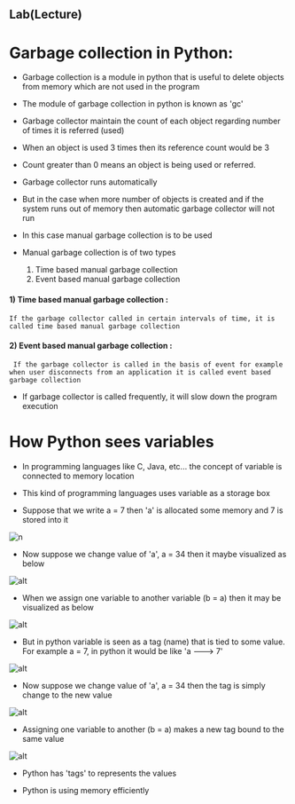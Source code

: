 ## Lab(Lecture)

# Garbage collection in Python:
- Garbage collection is a module in python that is useful to delete objects from memory which are not used in the program

- The module of garbage collection in python is known as 'gc'

- Garbage collector maintain the count of each object regarding number of times it is referred (used)

- When an object is used 3 times then its reference count would be 3

- Count greater than 0 means an object is being used or referred.

- Garbage collector runs automatically

- But in the case when more number of objects is created and if the system runs out of memory then automatic garbage collector will not run

- In this case manual garbage collection is to be used

- Manual garbage collection is of two types
    1) Time based manual garbage collection
    2) Event based manual garbage collection

#### 1) Time based manual garbage collection : 
    If the garbage collector called in certain intervals of time, it is called time based manual garbage collection

#### 2) Event based manual garbage collection : 
     If the garbage collector is called in the basis of event for example when user disconnects from an application it is called event based garbage collection

- If garbage collector is called frequently, it will slow down the program execution

# How Python sees variables
- In programming languages like C, Java, etc... the concept of variable is connected to memory location

- This kind of programming languages uses variable as a storage box

- Suppose that we write a = 7 then 'a' is allocated some memory and 7 is stored into it

![n](https://)

- Now suppose we change value of 'a', a = 34 then it maybe visualized as below

![alt](https://)

- When we assign one variable to another variable (b = a) then it may be visualized as below

![alt](https://)

- But in python variable is seen as a tag (name) that is tied to some value. For example a = 7, in python it would be like 'a ---> 7'

![alt](https://)

- Now suppose we change value of 'a', a = 34 then the tag is simply change to the new value

![alt](https://)

- Assigning one variable to another (b = a) makes a new tag bound to the same value

![alt](https://)

- Python has 'tags' to represents the values

- Python is using memory efficiently

